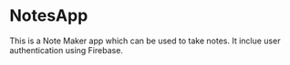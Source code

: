 # NotesApp
This is a Note Maker app which can be used to take notes.
It inclue user authentication using Firebase.
